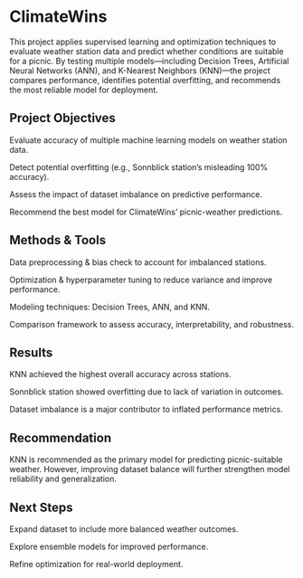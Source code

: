 # ClimateWins
This project applies supervised learning and optimization techniques to evaluate weather station data and predict whether conditions are suitable for a picnic. By testing multiple models—including Decision Trees, Artificial Neural Networks (ANN), and K-Nearest Neighbors (KNN)—the project compares performance, identifies potential overfitting, and recommends the most reliable model for deployment.

## Project Objectives

Evaluate accuracy of multiple machine learning models on weather station data.

Detect potential overfitting (e.g., Sonnblick station’s misleading 100% accuracy).

Assess the impact of dataset imbalance on predictive performance.

Recommend the best model for ClimateWins’ picnic-weather predictions.

## Methods & Tools

Data preprocessing & bias check to account for imbalanced stations.

Optimization & hyperparameter tuning to reduce variance and improve performance.

Modeling techniques: Decision Trees, ANN, and KNN.

Comparison framework to assess accuracy, interpretability, and robustness.

## Results

KNN achieved the highest overall accuracy across stations.

Sonnblick station showed overfitting due to lack of variation in outcomes.

Dataset imbalance is a major contributor to inflated performance metrics.

## Recommendation

KNN is recommended as the primary model for predicting picnic-suitable weather. However, improving dataset balance will further strengthen model reliability and generalization.

## Next Steps

Expand dataset to include more balanced weather outcomes.

Explore ensemble models for improved performance.

Refine optimization for real-world deployment.
